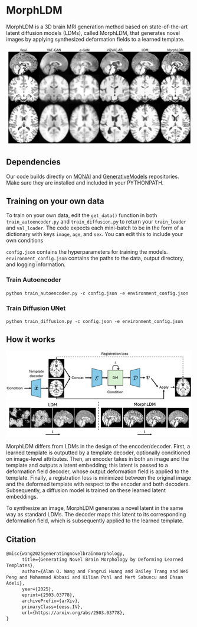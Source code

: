 # MorphLDM
MorphLDM is a 3D brain MRI generation method based on state-of-the-art latent diffusion models (LDMs), called MorphLDM, that generates novel images by applying synthesized deformation fields to a learned template.

![samples](samples.png)

## Dependencies
Our code builds directly on [MONAI](https://github.com/Project-MONAI/MONAI/tree/dev) and [GenerativeModels](https://github.com/Project-MONAI/GenerativeModels) repositories.
Make sure they are installed and included in your PYTHONPATH.

## Training on your own data
To train on your own data, edit the `get_data()` function in both `train_autoencoder.py` and `train_diffusion.py` to return your `train_loader` and `val_loader`.
The code expects each mini-batch to be in the form of a dictionary with keys `image`, `age`, and `sex`.
You can edit this to include your own conditions

`config.json` contains the hyperparameters for training the models.
`environment_config.json` contains the paths to the data, output directory, and logging information.

### Train Autoencoder
`python train_autoencoder.py -c config.json -e environment_config.json`

### Train Diffusion UNet
`python train_diffusion.py -c config.json -e environment_config.json`

## How it works
![arch](figures/arch.png)
![denoising](figures/denoising.png)

MorphLDM differs from LDMs in the design of the encoder/decoder. 
First, a learned template is outputted by a template decoder, optionally conditioned on image-level attributes. 
Then, an encoder takes in both an image and the template and outputs a latent embedding; this latent is passed to a deformation field decoder, whose output deformation field is applied to the template. 
Finally, a registration loss is minimized between the original image and the deformed template with respect to the encoder and both decoders. 
Subsequently, a diffusion model is trained on these learned latent embeddings.

To synthesize an image, MorphLDM generates a novel latent in the same way as standard LDMs. 
The decoder maps this latent to its corresponding deformation field, which is subsequently applied to the learned template.

## Citation
```
@misc{wang2025generatingnovelbrainmorphology,
      title={Generating Novel Brain Morphology by Deforming Learned Templates}, 
      author={Alan Q. Wang and Fangrui Huang and Bailey Trang and Wei Peng and Mohammad Abbasi and Kilian Pohl and Mert Sabuncu and Ehsan Adeli},
      year={2025},
      eprint={2503.03778},
      archivePrefix={arXiv},
      primaryClass={eess.IV},
      url={https://arxiv.org/abs/2503.03778}, 
}
```
